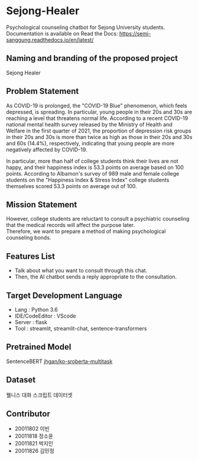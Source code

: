 # Sejong-Healer
Psychological counseling chatbot for Sejong University students.  
Documentation is available on Read the Docs: https://semi-sanggung.readthedocs.io/en/latest/

## Naming and branding of the proposed project
Sejong Healer

## Problem Statement
As COVID-19 is prolonged, the "COVID-19 Blue" phenomenon, which feels depressed, is spreading. In particular, young people in their 20s and 30s are reaching a level that threatens normal life. According to a recent COVID-19 national mental health survey released by the Ministry of Health and Welfare in the first quarter of 2021, the proportion of depression risk groups in their 20s and 30s is more than twice as high as those in their 20s and 30s and 60s (14.4%), respectively, indicating that young people are more negatively affected by COVID-19.  

In particular, more than half of college students think their lives are not happy, and their happiness index is 53.3 points on average based on 100 points. According to Albamon's survey of 989 male and female college students on the "Happiness Index & Stress Index" college students themselves scored 53.3 points on average out of 100.

## Mission Statement
However, college students are reluctant to consult a psychiatric counseling that the medical records will affect the purpose later.  
Therefore, we want to prepare a method of making psychological counseling bonds.

## Features List
- Talk about what you want to consult through this chat.
- Then, the AI chatbot sends a reply appropriate to the consultation.

## Target Development Language
- Lang : Python 3.6
- IDE/CodeEditor : VScode
- Server : flask
- Tool : streamlit, streamlit-chat, sentence-transformers

## Pretrained Model
SentenceBERT [jhgan/ko-sroberta-multitask](https://huggingface.co/jhgan/ko-sroberta-multitask)

## Dataset
웰니스 대화 스크립트 데이터셋

## Contributor
- 20011802 이빈
- 20011818 정소윤
- 20011821 박지인
- 20011826 김민정
